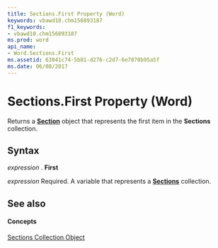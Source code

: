 ```yaml
---
title: Sections.First Property (Word)
keywords: vbawd10.chm156893187
f1_keywords:
- vbawd10.chm156893187
ms.prod: word
api_name:
- Word.Sections.First
ms.assetid: 63041c74-5b81-d276-c2d7-6e7870b95a5f
ms.date: 06/08/2017
---
```



# Sections.First Property (Word)

Returns a **[Section](section-object-word.md)** object that represents the first item in the **Sections** collection.


## Syntax

 _expression_ . **First**

 _expression_ Required. A variable that represents a **[Sections](sections-object-word.md)** collection.


## See also


#### Concepts


[Sections Collection Object](sections-object-word.md)

